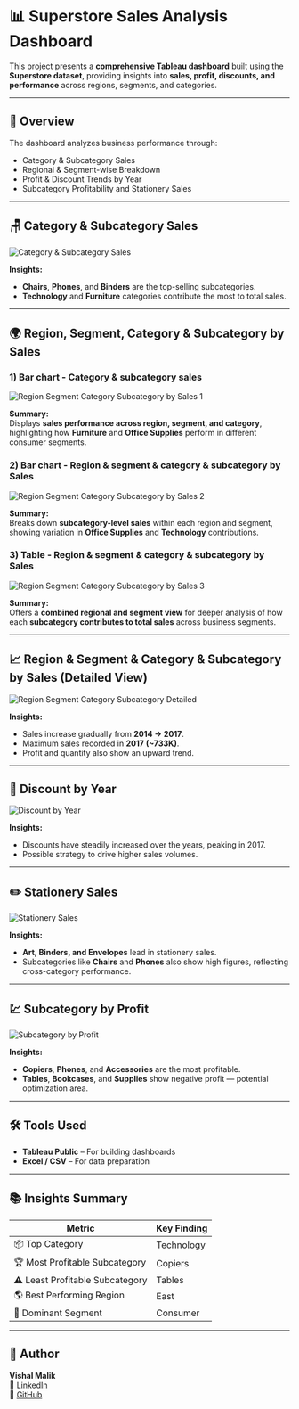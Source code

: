 # 📊 Superstore Sales Analysis Dashboard  

This project presents a **comprehensive Tableau dashboard** built using the **Superstore dataset**, providing insights into **sales, profit, discounts, and performance** across regions, segments, and categories.

---

## 🧭 Overview  

The dashboard analyzes business performance through:  
- Category & Subcategory Sales  
- Regional & Segment-wise Breakdown  
- Profit & Discount Trends by Year  
- Subcategory Profitability and Stationery Sales  

---

## 🪑 Category & Subcategory Sales  

![Category & Subcategory Sales](images/Screenshot%202025-10-28%20151452.png)

**Insights:**  
- **Chairs**, **Phones**, and **Binders** are the top-selling subcategories.  
- **Technology** and **Furniture** categories contribute the most to total sales.  

---

## 🌍 Region, Segment, Category & Subcategory by Sales  

### 1) Bar chart - Category & subcategory sales
![Region Segment Category Subcategory by Sales 1](images/Screenshot%202025-10-28%20151503.png)  

**Summary:**  
Displays **sales performance across region, segment, and category**, highlighting how **Furniture** and **Office Supplies** perform in different consumer segments.  



### 2) Bar chart - Region & segment & category & subcategory by Sales  
![Region Segment Category Subcategory by Sales 2](images/Screenshot%202025-10-28%20151559.png)  

**Summary:**  
Breaks down **subcategory-level sales** within each region and segment, showing variation in **Office Supplies** and **Technology** contributions.  



### 3) Table - Region & segment & category & subcategory by Sales
![Region Segment Category Subcategory by Sales 3](images/Screenshot%202025-10-28%20151635.png)  

**Summary:**  
Offers a **combined regional and segment view** for deeper analysis of how each **subcategory contributes to total sales** across business segments.  

---

## 📈 Region & Segment & Category & Subcategory by Sales (Detailed View)  

![Region Segment Category Subcategory Detailed](images/Screenshot%202025-10-28%20151715.png)

**Insights:**  
- Sales increase gradually from **2014 → 2017**.  
- Maximum sales recorded in **2017 (~733K)**.  
- Profit and quantity also show an upward trend.

---

## 💸 Discount by Year  

![Discount by Year](images/Screenshot%202025-10-28%20151801.png)

**Insights:**  
- Discounts have steadily increased over the years, peaking in 2017.  
- Possible strategy to drive higher sales volumes.  

---

## ✏️ Stationery Sales  

![Stationery Sales](images/Screenshot%202025-10-28%20151819.png)

**Insights:**  
- **Art, Binders, and Envelopes** lead in stationery sales.  
- Subcategories like **Chairs** and **Phones** also show high figures, reflecting cross-category performance.  

---

## 💹 Subcategory by Profit  

![Subcategory by Profit](images/Screenshot%202025-10-28%20151829.png)

**Insights:**  
- **Copiers**, **Phones**, and **Accessories** are the most profitable.  
- **Tables**, **Bookcases**, and **Supplies** show negative profit — potential optimization area.  

---

## 🛠️ Tools Used  

- **Tableau Public** – For building dashboards  
- **Excel / CSV** – For data preparation  

---

## 📚 Insights Summary  

| Metric | Key Finding |
|--------|--------------|
| 📦 Top Category | Technology |
| 🏆 Most Profitable Subcategory | Copiers |
| ⚠️ Least Profitable Subcategory | Tables |
| 🌎 Best Performing Region | East |
| 🧍 Dominant Segment | Consumer |

---

## 👤 Author  
**Vishal Malik**  
🔗 [LinkedIn](https://www.linkedin.com/in/vishalmalik18/)  
🔗 [GitHub](https://github.com/vishalmalik18)

